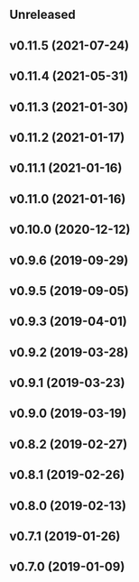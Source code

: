 ## Unreleased

## v0.11.5 (2021-07-24)

## v0.11.4 (2021-05-31)

## v0.11.3 (2021-01-30)

## v0.11.2 (2021-01-17)

## v0.11.1 (2021-01-16)

## v0.11.0 (2021-01-16)

## v0.10.0 (2020-12-12)

## v0.9.6 (2019-09-29)

## v0.9.5 (2019-09-05)

## v0.9.3 (2019-04-01)

## v0.9.2 (2019-03-28)

## v0.9.1 (2019-03-23)

## v0.9.0 (2019-03-19)

## v0.8.2 (2019-02-27)

## v0.8.1 (2019-02-26)

## v0.8.0 (2019-02-13)

## v0.7.1 (2019-01-26)

## v0.7.0 (2019-01-09)
